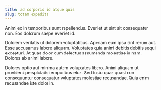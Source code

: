 ```yaml
---
title: ad corporis id atque quis
slug: totam expedita
---
```


Animi ex in temporibus sunt repellendus. Eveniet ut sint sit consequatur non. Eos dolorum saepe eveniet id.

Dolorem veritatis ut dolorem voluptatibus. Aperiam eum ipsa sint rerum aut. Esse accusamus labore aliquam. Voluptates quia animi debitis debitis sequi excepturi. At quas dolor cum delectus assumenda molestiae in nam. Dolores ab animi labore.

Dolores optio aut minima autem voluptates libero. Animi aliquam ut provident perspiciatis temporibus eius. Sed iusto quas quasi non consequuntur consequatur voluptates molestiae recusandae. Quia enim recusandae iste dolor in.
